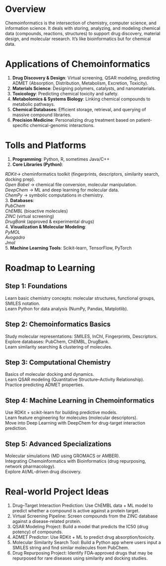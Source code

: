 # Overview
Chemoinformatics is the intersection of chemistry, computer science, and information science.
It deals with storing, analyzing, and modeling chemical data (compounds, reactions, structures) to support drug discovery, material design, and molecular research.
It’s like bioinformatics but for chemical data. 
# Applications of Chemoinformatics
1. **Drug Discovery & Design**: Virtual screening, QSAR modeling, predicting ADMET (Absorption, Distribution, Metabolism, Excretion, Toxicity).
2. **Materials Science**: Designing polymers, catalysts, and nanomaterials.
3. **Toxicology**: Predicting chemical toxicity and safety.
4. **Metabolomics & Systems Biology**: Linking chemical compounds to metabolic pathways.
5. **Chemical Databases**: Efficient storage, retrieval, and querying of massive compound libraries.
6. **Precision Medicine**: Personalizing drug treatment based on patient-specific chemical-genomic interactions.
# Tolls and Platforms
1. **Programming**: Python, R, sometimes Java/C++
2. **Core Libraries (Python)**:

*RDKit*→ cheminformatics toolkit (fingerprints, descriptors, similarity search, docking prep).  
*Open Babel* → chemical file conversion, molecular manipulation.  
*DeepChem* → ML and deep learning for molecular data.  
*ChemPy* → symbolic computations in chemistry.  
3. **Databases**:  
*PubChem*  
*ChEMBL* (bioactive molecules)  
*ZINC* (virtual screening)  
*DrugBank* (approved & experimental drugs)  
4. **Visualization & Molecular Modeling**:  
*PyMOL*  
*Avogadro*  
*Jmol*  
5. **Machine Learning Tools**: Scikit-learn, TensorFlow, PyTorch
# Roadmap to Learning
## Step 1: Foundations
Learn basic chemistry concepts: molecular structures, functional groups, SMILES notation.  
Learn Python for data analysis (NumPy, Pandas, Matplotlib).
## Step 2: Chemoinformatics Basics
Study molecular representations: SMILES, InChI, Fingerprints, Descriptors.  
Explore databases: PubChem, ChEMBL, DrugBank.  
Learn similarity searching & clustering of molecules.
## Step 3: Computational Chemistry
Basics of molecular docking and dynamics.  
Learn QSAR modeling (Quantitative Structure–Activity Relationship).  
Practice predicting ADMET properties.
## Step 4: Machine Learning in Chemoinformatics
Use RDKit + scikit-learn for building predictive models.  
Learn feature engineering for molecules (molecular descriptors).  
Move into Deep Learning with DeepChem for drug-target interaction prediction.
## Step 5: Advanced Specializations
Molecular simulations (MD using GROMACS or AMBER).  
Integrating Chemoinformatics with Bioinformatics (drug repurposing, network pharmacology).  
Explore AI/ML-driven drug discovery.
# Real-world Project Ideas
1. Drug–Target Interaction Prediction: Use ChEMBL data + ML model to predict whether a compound is active against a protein target.
2. Virtual Screening Pipeline: Screen compounds from the ZINC database against a disease-related protein.
3. QSAR Modeling Project: Build a model that predicts the IC50 (drug potency) of compounds.
4. ADMET Predictor: Use RDKit + ML to predict drug absorption/toxicity.
5. Molecular Similarity Search Tool: Build a Python app where users input a SMILES string and find similar molecules from PubChem.
6. Drug Repurposing Project: Identify FDA-approved drugs that may be repurposed for rare diseases using similarity and docking studies.

